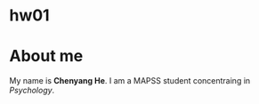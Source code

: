 # hw01

# About me
My name is **Chenyang He**. I am a MAPSS student concentraing in *Psychology*. 


